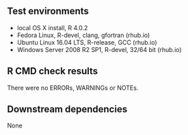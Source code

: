 ## Test environments
* local OS X install, R 4.0.2
* Fedora Linux, R-devel, clang, gfortran (rhub.io)
* Ubuntu Linux 16.04 LTS, R-release, GCC (rhub.io)
* Windows Server 2008 R2 SP1, R-devel, 32/64 bit (rhub.io)

## R CMD check results
There were no ERRORs, WARNINGs or NOTEs. 

## Downstream dependencies
None
